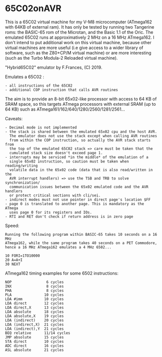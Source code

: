 # 65C02onAVR

This is a 65C02 virtual machine for my V-M8 microcomputer (ATmega162 with 64KB of external ram). 
It has only be tested by running two Tangerine roms: the BASIC-65 rom of the Microtan, and the Basic 1.1 of the Oric.
The emulated 65C02 runs at approximatively 2 MHz on a 16 MHz ATmega162.
I don't intend to put additional work on this virtual machine, because other virtual machines are more useful (i.e give access to a wider library of software, such as the Z80+CP/M virtual machine) or are more interesting (such as the Turbo Modula-2 Reloaded virtual machine).

"Hybrid65C02" emulator by F.Frances, (C) 2019.

  Emulates a 65C02 :
  
    - all instructions of the 65C02
    - additional COP instruction that calls AVR routines

  The aim is to provide an 8-bit 65x02-like processor with access to 64 KB
  of SRAM space, so this targets ATmega processors with external SRAM (up 
  to 64 KB) such as ATmega161/162/640/1280/2560/1281/2561...

  Caveats:
  
    - Decimal mode is not implemented
    - the stack is shared between the emulated 65x02 cpu and the host AVR.
      The emulator does not use the stack except when calling AVR routines
      from within the COP instruction, so actually the AVR stack starts from
      the top of the emulated 65C02 stack => care must be taken that the
      cumulated stack size doesn't exceed page 1.
    - interrupts may be serviced *in the middle* of the emulation of a
      single 65x02 instruction, so caution must be taken when reading/writing
      volatile data in the 65x02 code (data that is also read/written in the
      AVR interrupt handlers) => use the TSB and TRB to solve synchronization/
      communication issues between the 65x02 emulated code and the AVR handlers
      or protect critical sections with cli/sei.
    - indirect modes must not use pointer in direct page's location $FF
    - page 0 is translated to another page. This is mandatory as the ATmega
      uses page 0 for its registers and IOs.
    - RTI and RET don't check if return address is in zero page

  Speed: 
  
    Running the following program within BASIC-65 takes 10 seconds on a 16 MHz
    ATmega162, while the same program takes 40 seconds on a PET Commodore,
    hence a 16 MHz ATmega162 emulates a 4 MHz 6502...

    10 FORI=1TO10000
    20 A=A+I
    30 NEXT

  ATmega162 timing examples for some 6502 instructions:
  
    NOP                6 cycles
    INX                8 cycles
    PHA                8 cycles
    PLA               10 cycles
    LDA #imm          10 cycles
    LDA direct        12 cycles
    LDA direct,X      13 cycles
    LDA absolute      18 cycles
    LDA absolute,X    19 cycles
    LDA (indirect)    20 cycles
    LDA (indirect,X)  21 cycles
    LDA (indirect),Y  21 cycles
    BEQ relative      11/14 cycles
    JMP absolute      15 cycles
    STA direct        10 cycles
    ADC direct        16 cycles
    ASL absolute      21 cycles

